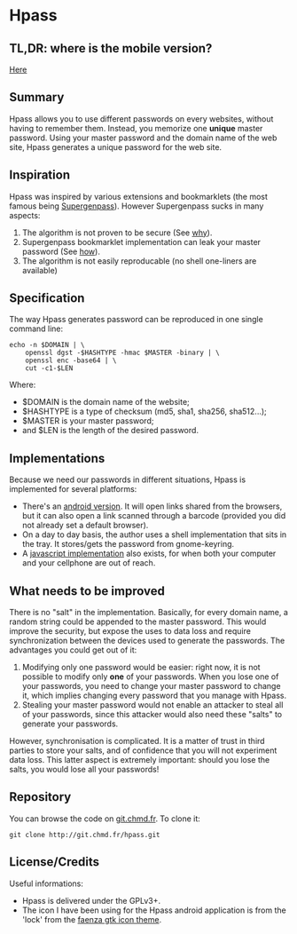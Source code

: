 Hpass
=====

TL,DR: where is the mobile version?
-----------------------------------

[Here](http://git.chmd.fr/?p=hpass.git;a=blob_plain;f=js/index.html;hb=HEAD)

Summary
-------

Hpass allows you to use different passwords on every websites, without
having to remember them. Instead, you memorize one **unique** master
password. Using your master password and the domain name of the web site,
Hpass generates a unique password for the web site.

Inspiration
-----------

Hpass was inspired by various extensions and bookmarklets (the most famous
being [Supergenpass](http://supergenpass.com)). However Supergenpass sucks
in many aspects:

  1. The algorithm is not proven to be secure (See
     [why](http://stackoverflow.com/a/3484954/628786)).
  2. Supergenpass bookmarklet implementation can leak your
     master password (See
     [how](http://akibjorklund.com/2009/supergenpass-is-not-that-secure)).
  3. The algorithm is not easily reproducable (no shell one-liners are
     available)

Specification
-------------

The way Hpass generates password can be reproduced in one single command
line:

    echo -n $DOMAIN | \
        openssl dgst -$HASHTYPE -hmac $MASTER -binary | \
        openssl enc -base64 | \
        cut -c1-$LEN

Where:

  * \$DOMAIN is the domain name of the website;
  * \$HASHTYPE is a type of checksum (md5, sha1, sha256, sha512...);
  * \$MASTER is your master password;
  * and \$LEN is the length of the desired password.

Implementations
---------------

Because we need our passwords in different situations, Hpass is
implemented for several platforms:

  - There's an [android
    version](https://play.google.com/store/apps/details?id=fr.chmd.hpass).
    It will open links shared from the browsers, but it can also open a
    link scanned through a barcode (provided you did not already set a
    default browser).
  - On a day to day basis, the author uses a shell implementation that
    sits in the tray. It stores/gets the password from gnome-keyring.
  - A [javascript implementation](http://git.chmd.fr/?p=hpass.git;a=blob_plain;f=js/index.html;hb=HEAD)
    also exists, for when both your computer and your cellphone are out of
    reach.

What needs to be improved
-------------------------

There is no "salt" in the implementation. Basically, for every domain
name, a random string could be appended to the master password. This would
improve the security, but expose the uses to data loss and require
synchronization between the devices used to generate the passwords. The
advantages you could get out of it:

  1. Modifying only one password would be easier: right now, it is not
     possible to modify only **one** of your passwords. When you lose
     one of your passwords, you need to change your master password to
     change it, which implies changing every password that you manage
     with Hpass.
  2. Stealing your master password would not enable an attacker to steal
     all of your passwords, since this attacker would also need these
     "salts" to generate your passwords.

However, synchronisation is complicated. It is a matter of trust in third
parties to store your salts, and of confidence that you will not
experiment data loss. This latter aspect is extremely important: should
you lose the salts, you would lose all your passwords!

Repository
----------
You can browse the code on
[git.chmd.fr](http://git.chmd.fr/?p=hpass.git;a=summary). To clone
it:

    git clone http://git.chmd.fr/hpass.git


License/Credits
-------

Useful informations:

  * Hpass is delivered under the GPLv3+.
  * The icon I have been using for the Hpass android application is from
    the 'lock' from the [faenza gtk icon
    theme](https://code.google.com/p/faenza-icon-theme).
